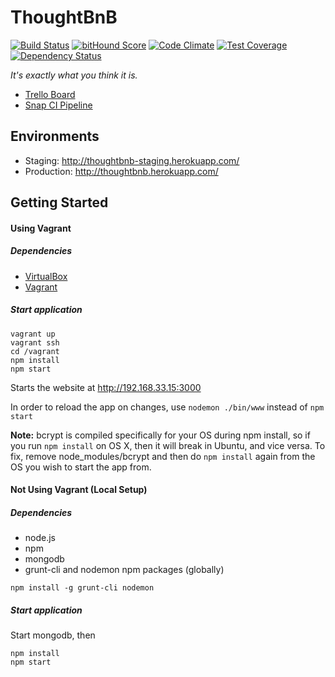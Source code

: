 # ThoughtBnB

[![Build Status](https://snap-ci.com/asifrc/thoughtbnb/branch/master/build_image)](https://snap-ci.com/asifrc/thoughtbnb/branch/master)
[![bitHound Score](https://www.bithound.io/github/asifrc/thoughtbnb/badges/score.svg)](https://www.bithound.io/github/asifrc/thoughtbnb)
[![Code Climate](https://codeclimate.com/repos/561b2ad6e30ba01a30002dd5/badges/e2f86da635d055145f9f/gpa.svg)](https://codeclimate.com/repos/561b2ad6e30ba01a30002dd5/feed)
[![Test Coverage](https://codeclimate.com/repos/561b2ad6e30ba01a30002dd5/badges/e2f86da635d055145f9f/coverage.svg)](https://codeclimate.com/repos/561b2ad6e30ba01a30002dd5/coverage)
[![Dependency Status](https://gemnasium.com/asifrc/thoughtbnb.svg)](https://gemnasium.com/asifrc/thoughtbnb)


_It's exactly what you think it is._

- [Trello Board](https://trello.com/b/zl1poSm9)
- [Snap CI Pipeline](https://snap-ci.com/asifrc/thoughtbnb/branch/master)

## Environments
- Staging: http://thoughtbnb-staging.herokuapp.com/
- Production: http://thoughtbnb.herokuapp.com/

## Getting Started
#### Using Vagrant
##### Dependencies
- [VirtualBox](https://www.virtualbox.org/wiki/Downloads)
- [Vagrant](https://www.vagrantup.com/)

##### Start application
```
vagrant up
vagrant ssh
cd /vagrant
npm install
npm start
```
Starts the website at http://192.168.33.15:3000

In order to reload the app on changes, use `nodemon ./bin/www` instead of `npm start`

__Note:__ bcrypt is compiled specifically for your OS during npm install, so if you run `npm install` on OS X, then it will break in Ubuntu, and vice versa. To fix, remove node_modules/bcrypt and then do `npm install` again from the OS you wish to start the app from.

#### Not Using Vagrant (Local Setup)
##### Dependencies
- node.js
- npm
- mongodb
- grunt-cli and nodemon npm packages (globally)
```
npm install -g grunt-cli nodemon
```

##### Start application
Start mongodb, then

```
npm install
npm start
```


